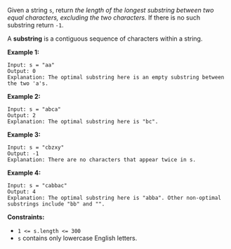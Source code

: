 Given a string `s`, return _the length of the longest substring between two
equal characters, excluding the two characters._ If there is no such substring
return `-1`.

A **substring** is a contiguous sequence of characters within a string.



**Example 1:**

    
    
    Input: s = "aa"
    Output: 0
    Explanation: The optimal substring here is an empty substring between the two 'a's.

**Example 2:**

    
    
    Input: s = "abca"
    Output: 2
    Explanation: The optimal substring here is "bc".
    

**Example 3:**

    
    
    Input: s = "cbzxy"
    Output: -1
    Explanation: There are no characters that appear twice in s.
    

**Example 4:**

    
    
    Input: s = "cabbac"
    Output: 4
    Explanation: The optimal substring here is "abba". Other non-optimal substrings include "bb" and "".
    



**Constraints:**

  * `1 <= s.length <= 300`
  * `s` contains only lowercase English letters.

